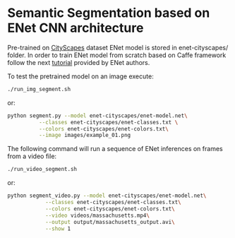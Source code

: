 # Semantic Segmentation based on ENet CNN architecture
Pre-trained on [CityScapes](http://cityscapes-dataset.com/) dataset ENet model is stored in enet-cityscapes/ folder.
In order to train ENet model from scratch based on Caffe framework follow the next [tutorial](https://github.com/TimoSaemann/ENet/tree/master/Tutorial)
provided by ENet authors.

To test the pretrained model on an image execute:
```bash
./run_img_segment.sh
```
or:
```bash
python segment.py --model enet-cityscapes/enet-model.net\
		  --classes enet-cityscapes/enet-classes.txt \
		  --colors enet-cityscapes/enet-colors.txt\
		  --image images/example_01.png
```
The following command will run a sequence of ENet inferences on frames from a video file:
```bash
./run_video_segment.sh
```
or:
```bash
python segment_video.py --model enet-cityscapes/enet-model.net\
			--classes enet-cityscapes/enet-classes.txt\
			--colors enet-cityscapes/enet-colors.txt\
			--video videos/massachusetts.mp4\
			--output output/massachusetts_output.avi\
			--show 1
```
